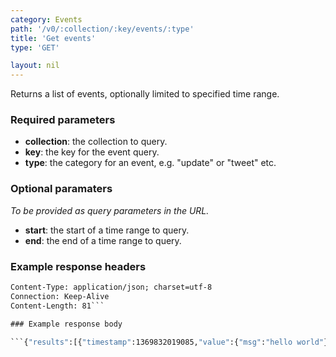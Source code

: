 ```yaml
---
category: Events
path: '/v0/:collection/:key/events/:type'
title: 'Get events'
type: 'GET'

layout: nil
---
```


Returns a list of events, optionally limited to specified time range.

### Required parameters

* **collection**: the collection to query.
* **key**: the key for the event query.
* **type**: the category for an event, e.g. "update" or "tweet" etc.

### Optional paramaters

*To be provided as query parameters in the URL.*

* **start**: the start of a time range to query.
* **end**: the end of a time range to query.

### Example response headers

```HTTP/1.1 200 OK
Content-Type: application/json; charset=utf-8
Connection: Keep-Alive
Content-Length: 81```

### Example response body

```{"results":[{"timestamp":1369832019085,"value":{"msg":"hello world"}}],"count":1}```


